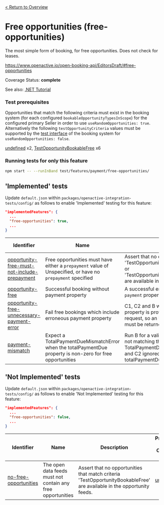 [< Return to Overview](../../README.md)
# Free opportunities (free-opportunities)

The most simple form of booking, for free opportunities. Does not check for leases.


https://www.openactive.io/open-booking-api/EditorsDraft/#free-opportunities

Coverage Status: **complete**

See also: [.NET Tutorial](https://tutorials.openactive.io/open-booking-sdk/quick-start-guide/storebookingengine/day-5-b-and-delete-order)
### Test prerequisites
Opportunities that match the following criteria must exist in the booking system (for each configured `bookableOpportunityTypesInScope`) for the configured primary Seller in order to use `useRandomOpportunities: true`. Alternatively the following `testOpportunityCriteria` values must be supported by the [test interface](https://openactive.io/test-interface/) of the booking system for `useRandomOpportunities: false`.

[undefined](https://openactive.io/test-interface#undefined) x2, [TestOpportunityBookableFree](https://openactive.io/test-interface#TestOpportunityBookableFree) x6


### Running tests for only this feature

```bash
npm start -- --runInBand test/features/payment/free-opportunities/
```



## 'Implemented' tests

Update `default.json` within `packages/openactive-integration-tests/config/` as follows to enable 'Implemented' testing for this feature:

```json
"implementedFeatures": {
  ...
  "free-opportunities": true,
  ...
}
```

| Identifier | Name | Description | Prerequisites per Opportunity Type |
|------------|------|-------------|---------------|
| [opportunity-free-must-not-include-prepayment](./implemented/opportunity-free-must-not-include-prepayment-test.js) | Free opportunities must have either a `prepayment` value of Unspecified, or have no `prepayment` specified | Assert that no opportunities that match criteria 'TestOpportunityBookableFreePrepaymentOptional' or 'TestOpportunityBookableFreePrepaymentRequired' are available in the opportunity feeds. | [undefined](https://openactive.io/test-interface#undefined) x1 |
| [opportunity-free](./implemented/opportunity-free-test.js) | Successful booking without payment property | A successful end to end booking without the `payment` property included. | [TestOpportunityBookableFree](https://openactive.io/test-interface#TestOpportunityBookableFree) x2 |
| [opportunity-free-unnecessary-payment-error](./implemented/opportunity-free-unnecessary-payment-error-test.js) | Fail free bookings which include erroneous payment property | C1, C2 and B with payment property: payment property is provided but not expected in the request, so an UnnecessaryPaymentDetailsError must be returned. | [TestOpportunityBookableFree](https://openactive.io/test-interface#TestOpportunityBookableFree) x2 |
| [payment-mismatch](./implemented/payment-mismatch-test.js) | Expect a TotalPaymentDueMismatchError when the totalPaymentDue property is non-zero for free opportunities | Run B for a valid opportunity, with totalPaymentDue not matching the value returned by C2, expecting a TotalPaymentDueMismatchError to be returned (C1 and C2 ignored as they do not have totalPaymentDue) | [TestOpportunityBookableFree](https://openactive.io/test-interface#TestOpportunityBookableFree) x2 |



## 'Not Implemented' tests


Update `default.json` within `packages/openactive-integration-tests/config/` as follows to enable 'Not Implemented' testing for this feature:

```json
"implementedFeatures": {
  ...
  "free-opportunities": false,
  ...
}
```

| Identifier | Name | Description | Prerequisites per Opportunity Type |
|------------|------|-------------|---------------|
| [no-free-opportunities](./not-implemented/no-free-opportunities-test.js) | The open data feeds must not contain any free opportunities | Assert that no opportunities that match criteria 'TestOpportunityBookableFree' are available in the opportunity feeds. | [undefined](https://openactive.io/test-interface#undefined) x1 |

